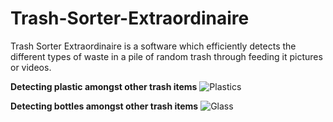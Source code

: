 # Trash-Sorter-Extraordinaire
Trash Sorter Extraordinaire is a software which efficiently detects the different types of waste  in a pile of random trash through feeding it pictures or videos.

**Detecting plastic amongst other trash items**
![Plastics](https://user-images.githubusercontent.com/88984657/140600246-36dd0bf7-e012-4453-b7e8-0097ff8e0a53.jpg)

**Detecting bottles amongst other trash items**
![Glass](https://user-images.githubusercontent.com/88984657/140600243-e01df9aa-ac69-428c-9de4-95a3573b2638.jpg)

